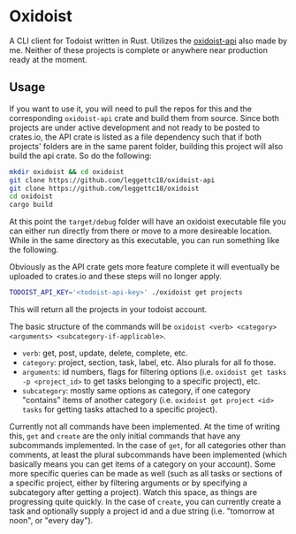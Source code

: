 # Oxidoist

A CLI client for Todoist written in Rust. Utilizes the [oxidoist-api](https://github.com/leggettc18/oxidoist-api)
also made by me. Neither of these projects is complete or anywhere near production ready at the moment.

## Usage

If you want to use it, you will need to pull the repos for this and the corresponding `oxidoist-api` crate and build them from source. Since both projects are under active
development and not ready to be posted to crates.io, the API crate is listed as a file
dependency such that if both projects' folders are in the same parent folder, building
this project will also build the api crate. So do the following:

```bash
mkdir oxidoist && cd oxidoist
git clone https://github.com/leggettc18/oxidoist-api
git clone https://github.com/leggettc18/oxidoist
cd oxidoist
cargo build
```

At this point the `target/debug` folder will have an oxidoist executable file you can
either run directly from there or move to a more desireable location. While in the same directory as this executable, you can run something like the following.

Obviously as the API crate gets more feature complete it will eventually be uploaded to crates.io and these steps will no longer apply.

```bash
TODOIST_API_KEY='<todoist-api-key>' ./oxidoist get projects
```

This will return all the projects in your todoist account.

The basic structure of the commands will be `oxidoist <verb> <category> <arguments> <subcategory-if-applicable>`.

- `verb`: get, post, update, delete, complete, etc.
- `category`: project, section, task, label, etc. Also plurals for all fo those.
- `arguments`: id numbers, flags for filtering options (i.e. `oxidoist get tasks -p <project_id>` to get tasks belonging to a specific project), etc.
- `subcategory`: mostly same options as category, if one category "contains" items of another category (i.e. `oxidoist get project <id> tasks` for getting tasks attached to a specific project).

Currently not all commands have been implemented. At the time of writing this, `get` and `create` are the only initial commands that have any subcommands implemented. In the case of `get`, for all categories other than comments, at least the plural subcommands have been implemented (which basically means you can get items of a category on your account). Some more specific queries can be made as well (such as all tasks or sections of a specific project, either by filtering arguments or by specifying a subcategory after getting a project). Watch this space, as things are progressing quite quickly. In the case of `create`, you can currently create a task and optionally supply a project id and a due string (i.e. "tomorrow at noon", or "every day").
